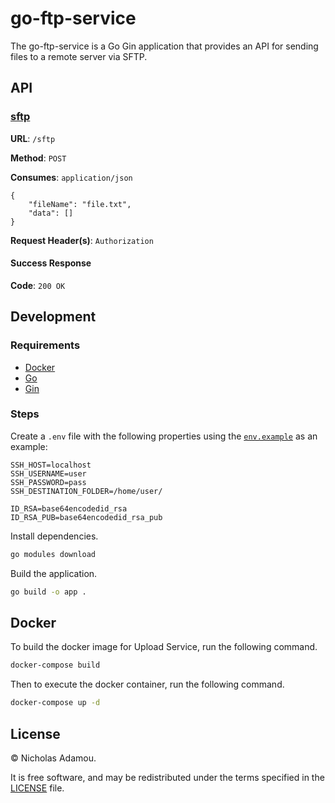 # go-ftp-service

The go-ftp-service is a Go Gin application that provides an API for sending files to a remote server via SFTP.

## API

### [sftp](app/routes.go)

**URL**: `/sftp`

**Method**: `POST`

**Consumes**: `application/json`

```text
{
	"fileName": "file.txt",
	"data": []
}
```

**Request Header(s)**: `Authorization`

#### Success Response

**Code**: `200 OK`

## Development

### Requirements

- [Docker](http://docker.com/)
- [Go](http://golang.org/doc/install)
- [Gin](https://gin-gonic.com/)

### Steps

Create a `.env` file with the following properties using the [`env.example`](.env.example) as an example:

```text
SSH_HOST=localhost
SSH_USERNAME=user
SSH_PASSWORD=pass
SSH_DESTINATION_FOLDER=/home/user/

ID_RSA=base64encodedid_rsa
ID_RSA_PUB=base64encodedid_rsa_pub
```

Install dependencies.

```bash
go modules download
```

Build the application.

```bash
go build -o app .
```

## Docker

To build the docker image for Upload Service, run the following command.

```bash
docker-compose build
```

Then to execute the docker container, run the following command.

```bash
docker-compose up -d
```

## License

© Nicholas Adamou.

It is free software, and may be redistributed under the terms specified in the [LICENSE] file.

[license]: LICENSE
